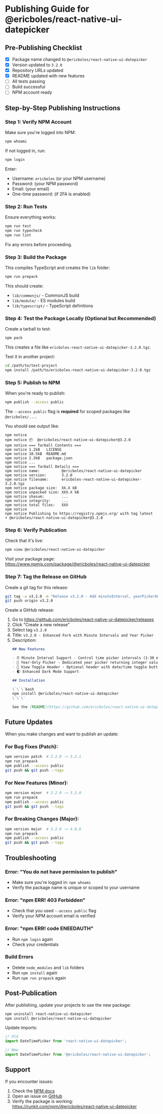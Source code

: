 # Publishing Guide for @ericboles/react-native-ui-datepicker

## Pre-Publishing Checklist

- [x] Package name changed to `@ericboles/react-native-ui-datepicker`
- [x] Version updated to `3.2.0`
- [x] Repository URLs updated
- [x] README updated with new features
- [ ] All tests passing
- [ ] Build successful
- [ ] NPM account ready

## Step-by-Step Publishing Instructions

### Step 1: Verify NPM Account

Make sure you're logged into NPM:

```bash
npm whoami
```

If not logged in, run:

```bash
npm login
```

Enter:
- Username: `ericboles` (or your NPM username)
- Password: (your NPM password)
- Email: (your email)
- One-time password: (if 2FA is enabled)

### Step 2: Run Tests

Ensure everything works:

```bash
npm run test
npm run typecheck
npm run lint
```

Fix any errors before proceeding.

### Step 3: Build the Package

This compiles TypeScript and creates the `lib` folder:

```bash
npm run prepack
```

This should create:
- `lib/commonjs/` - CommonJS build
- `lib/module/` - ES modules build
- `lib/typescript/` - TypeScript definitions

### Step 4: Test the Package Locally (Optional but Recommended)

Create a tarball to test:

```bash
npm pack
```

This creates a file like `ericboles-react-native-ui-datepicker-3.2.0.tgz`.

Test it in another project:

```bash
cd /path/to/test-project
npm install /path/to/ericboles-react-native-ui-datepicker-3.2.0.tgz
```

### Step 5: Publish to NPM

When you're ready to publish:

```bash
npm publish --access public
```

The `--access public` flag is **required** for scoped packages like `@ericboles/...`.

You should see output like:

```
npm notice 
npm notice 📦  @ericboles/react-native-ui-datepicker@3.2.0
npm notice === Tarball Contents === 
npm notice 1.2kB   LICENSE
npm notice 10.5kB  README.md
npm notice 2.3kB   package.json
npm notice ...
npm notice === Tarball Details === 
npm notice name:          @ericboles/react-native-ui-datepicker
npm notice version:       3.2.0
npm notice filename:      ericboles-react-native-ui-datepicker-3.2.0.tgz
npm notice package size:  XX.X kB
npm notice unpacked size: XXX.X kB
npm notice shasum:        ...
npm notice integrity:     ...
npm notice total files:   XXX
npm notice 
npm notice Publishing to https://registry.npmjs.org/ with tag latest
+ @ericboles/react-native-ui-datepicker@3.2.0
```

### Step 6: Verify Publication

Check that it's live:

```bash
npm view @ericboles/react-native-ui-datepicker
```

Visit your package page:
https://www.npmjs.com/package/@ericboles/react-native-ui-datepicker

### Step 7: Tag the Release on GitHub

Create a git tag for this release:

```bash
git tag -a v3.2.0 -m "Release v3.2.0 - Add minuteInterval, yearPickerOnly, and view toggle features"
git push origin v3.2.0
```

Create a GitHub release:
1. Go to https://github.com/ericboles/react-native-ui-datepicker/releases
2. Click "Create a new release"
3. Select tag `v3.2.0`
4. Title: `v3.2.0 - Enhanced Fork with Minute Intervals and Year Picker`
5. Description:
   ```markdown
   ## New Features
   
   - ⏰ Minute Interval Support - Control time picker intervals (1-30 minutes)
   - 📅 Year-Only Picker - Dedicated year picker returning integer values
   - 🎨 View Toggle Header - Optional header with date/time toggle buttons
   - 🌓 Enhanced Dark Mode Support
   
   ## Installation
   
   \`\`\`bash
   npm install @ericboles/react-native-ui-datepicker
   \`\`\`
   
   See the [README](https://github.com/ericboles/react-native-ui-datepicker#readme) for usage examples.
   ```

## Future Updates

When you make changes and want to publish an update:

### For Bug Fixes (Patch):
```bash
npm version patch  # 3.2.0 -> 3.2.1
npm run prepack
npm publish --access public
git push && git push --tags
```

### For New Features (Minor):
```bash
npm version minor  # 3.2.0 -> 3.3.0
npm run prepack
npm publish --access public
git push && git push --tags
```

### For Breaking Changes (Major):
```bash
npm version major  # 3.2.0 -> 4.0.0
npm run prepack
npm publish --access public
git push && git push --tags
```

## Troubleshooting

### Error: "You do not have permission to publish"
- Make sure you're logged in: `npm whoami`
- Verify the package name is unique or scoped to your username

### Error: "npm ERR! 403 Forbidden"
- Check that you used `--access public` flag
- Verify your NPM account email is verified

### Error: "npm ERR! code ENEEDAUTH"
- Run `npm login` again
- Check your credentials

### Build Errors
- Delete `node_modules` and `lib` folders
- Run `npm install` again
- Run `npm run prepack` again

## Post-Publication

After publishing, update your projects to use the new package:

```bash
npm uninstall react-native-ui-datepicker
npm install @ericboles/react-native-ui-datepicker
```

Update imports:
```typescript
// Old
import DateTimePicker from 'react-native-ui-datepicker';

// New
import DateTimePicker from '@ericboles/react-native-ui-datepicker';
```

## Support

If you encounter issues:
1. Check the [NPM docs](https://docs.npmjs.com/cli/v8/commands/npm-publish)
2. Open an issue on [GitHub](https://github.com/ericboles/react-native-ui-datepicker/issues)
3. Verify the package is working: https://runkit.com/npm/@ericboles/react-native-ui-datepicker
